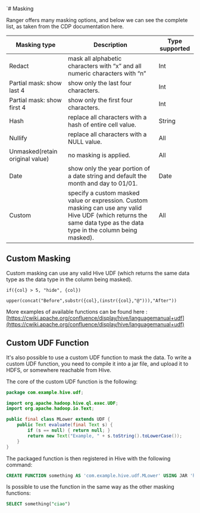 `# Masking

Ranger offers many masking options, and below we can see the complete list, as taken from the CDP documentation here.

| Masking type      | Description | Type supported |
| ----------------- | ----------- |----------------|
|Redact | mask all alphabetic characters with “x” and all numeric characters with “n”| Int|
| Partial mask: show last 4   | show only the last four characters.  | Int       |
| Partial mask: show first 4  |show only the first four characters. | Int        |
| Hash |  replace all characters with a hash of entire cell value.  | String|
| Nullify|replace all characters with a NULL value.|All|
|Unmasked(retain original value)| no masking is applied.|All|
|Date|show only the year portion of a date string and default the month and day to 01/01.|Date|
|Custom|specify a custom masked value or expression. Custom masking can use any valid Hive UDF (which returns the same data type as the data type in the column being masked).|All|
## Custom Masking
Custom masking can use any valid Hive UDF (which returns the same data type as the data type in the column being masked).

```
if({col} > 5, "hide", {col})
````
```
upper(concat("Before",substr({col},(instr({col},"@"))),"After"))
```
More examples of available functions can be found here : [https://cwiki.apache.org/confluence/display/hive/languagemanual+udf](https://cwiki.apache.org/confluence/display/hive/languagemanual+udf)
## Custom UDF Function
It's also possible to use a custom UDF function to mask the data.
To write a custom UDF function, you need to compile it into a jar file, and upload it to HDFS, or somewhere reachable from Hive.

The core of the custom UDF function is the following:
```java
package com.example.hive.udf;

import org.apache.hadoop.hive.ql.exec.UDF;
import org.apache.hadoop.io.Text;

public final class MLower extends UDF {
    public Text evaluate(final Text s) {
        if (s == null) { return null; }
        return new Text("Example, " + s.toString().toLowerCase());
    }
}

```

The packaged function is then registered in Hive with the following command:

```sql
CREATE FUNCTION something AS 'com.example.hive.udf.MLower' USING JAR 'hdfs:///udfTest-1.0-SNAPSHOT-jar-with-dependencies.jar'
```
Is possible to use the function in the same way as the other masking functions:
```sql
SELECT something("ciao")
```
